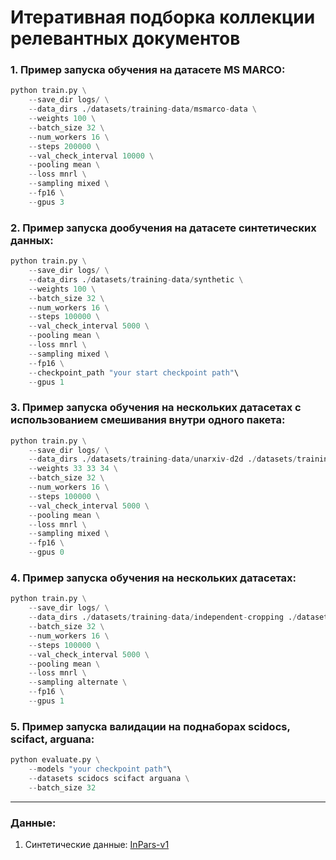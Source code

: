 # Итеративная подборка коллекции релевантных документов

### 1. Пример запуска обучения на датасете **MS MARCO**:
```python
python train.py \
    --save_dir logs/ \
    --data_dirs ./datasets/training-data/msmarco-data \
    --weights 100 \
    --batch_size 32 \
    --num_workers 16 \
    --steps 200000 \
    --val_check_interval 10000 \
    --pooling mean \
    --loss mnrl \
    --sampling mixed \
    --fp16 \
    --gpus 3
```
### 2. Пример запуска дообучения на датасете синтетических данных:
```python
python train.py \
    --save_dir logs/ \
    --data_dirs ./datasets/training-data/synthetic \
    --weights 100 \
    --batch_size 32 \
    --num_workers 16 \
    --steps 100000 \
    --val_check_interval 5000 \
    --pooling mean \
    --loss mnrl \
    --sampling mixed \
    --fp16 \
    --checkpoint_path "your start checkpoint path"\
    --gpus 1
```

### 3. Пример запуска обучения на нескольких датасетах c использованием смешивания внутри одного пакета:
```python
python train.py \
    --save_dir logs/ \
    --data_dirs ./datasets/training-data/unarxiv-d2d ./datasets/training-data/unarxiv-q2d ./datasets/training-data/msmarco-data \
    --weights 33 33 34 \
    --batch_size 32 \
    --num_workers 16 \
    --steps 100000 \
    --val_check_interval 5000 \
    --pooling mean \
    --loss mnrl \
    --sampling mixed \
    --fp16 \
    --gpus 0
```

### 4. Пример запуска обучения на нескольких датасетах:
```python
python train.py \
    --save_dir logs/ \
    --data_dirs ./datasets/training-data/independent-cropping ./datasets/training-data/unarxiv-d2d ./datasets/training-data/unarxiv-q2d ./datasets/training-data/msmarco-data \
    --batch_size 32 \
    --num_workers 16 \
    --steps 100000 \
    --val_check_interval 5000 \
    --pooling mean \
    --loss mnrl \
    --sampling alternate \
    --fp16 \
    --gpus 1
```

### 5. Пример запуска валидации на поднаборах scidocs, scifact, arguana:
```python
python evaluate.py \
    --models "your checkpoint path"\
    --datasets scidocs scifact arguana \
    --batch_size 32
```
----
### Данные:
1. Синтетические данные: [InPars-v1](https://github.com/zetaalphavector/InPars?tab=readme-ov-file)
